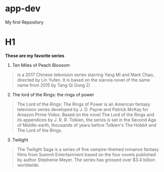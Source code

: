 # app-dev

My first Repository

# H1

**These are my favorite series**

1. Ten Miles of Peach Bloosom
> is a 2017 Chinese television series starring Yang Mi and Mark Chao, directed by Lin Yufen. It is based on the xianxia novel of the same name from 2015 by Tang Qi Gong Zi

2. The lord of the Rings: the rings of power
> The Lord of the Rings: The Rings of Power is an American fantasy television series developed by J. D. Payne and Patrick McKay for Amazon Prime Video. Based on the novel The Lord of the Rings and its appendices by J. R. R. Tolkien, the series is set in the Second Age of Middle-earth, thousands of years before Tolkien's The Hobbit and The Lord of the Rings.

3. Twilight
> The Twilight Saga is a series of five vampire-themed romance fantasy films from Summit Entertainment based on the four novels published by author Stephenie Meyer. The series has grossed over $3.4 billion worldwide.
